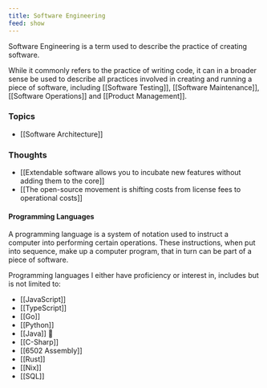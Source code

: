 ```yaml
---
title: Software Engineering
feed: show
---
```

Software Engineering is a term used to describe the practice of creating software.

While it commonly refers to the practice of writing code, it can in a broader sense be used to describe all practices involved in creating and running a piece of software, including [[Software Testing]], [[Software Maintenance]], [[Software Operations]] and [[Product Management]].

### Topics
- [[Software Architecture]]

### Thoughts
- [[Extendable software allows you to incubate new features without adding them to the core]]
- [[The open-source movement is shifting costs from license fees to operational costs]]

#### Programming Languages
A programming language is a system of notation used to instruct a computer into performing certain operations. These instructions, when put into sequence, make up a computer program, that in turn can be part of a piece of software.

Programming languages I either have proficiency or interest in, includes but is not limited to:

- [[JavaScript]]
- [[TypeScript]]
- [[Go]]
- [[Python]]
- [[Java]] 🤮
- [[C-Sharp]]
- [[6502 Assembly]]
- [[Rust]]
- [[Nix]]
- [[SQL]]
